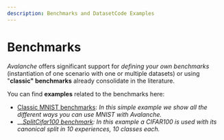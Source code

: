 ```yaml
---
description: Benchmarks and DatasetCode Examples
---
```


# Benchmarks

_Avalanche_ offers significant support for _defining your own benchmarks_ (instantiation of one scenario with one or multiple datasets) or using "**classic" benchmarks** already consolidate in the literature.

You can find **examples** related to the benchmarks here:&#x20;

* [Classic MNIST benchmarks](../../../examples/all\_mnist.py): _In this simple example we show all the different ways you can use MNIST with Avalanche._
* __[_SplitCifar100 benchmark_](../../../examples/lamaml\_cifar100.py)_: In this example a CIFAR100 is used with its canonical split in 10 experiences, 10 classes each._
